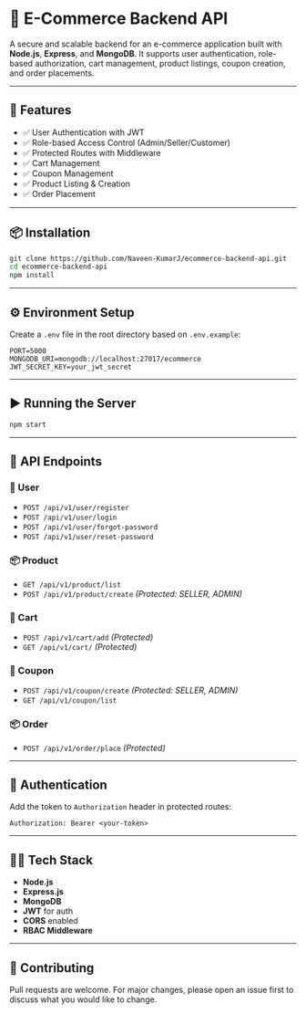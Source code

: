 # 🛒 E-Commerce Backend API

A secure and scalable backend for an e-commerce application built with **Node.js**, **Express**, and **MongoDB**. It supports user authentication, role-based authorization, cart management, product listings, coupon creation, and order placements.

---

## 🚀 Features

- ✅ User Authentication with JWT
- ✅ Role-based Access Control (Admin/Seller/Customer)
- ✅ Protected Routes with Middleware
- ✅ Cart Management
- ✅ Coupon Management
- ✅ Product Listing & Creation
- ✅ Order Placement

---

## 📦 Installation

```bash
git clone https://github.com/Naveen-KumarJ/ecommerce-backend-api.git
cd ecommerce-backend-api
npm install
````

---

## ⚙️ Environment Setup

Create a `.env` file in the root directory based on `.env.example`:

```env
PORT=5000
MONGODB_URI=mongodb://localhost:27017/ecommerce
JWT_SECRET_KEY=your_jwt_secret
```

---

## ▶️ Running the Server

```bash
npm start
```

---

## 🧾 API Endpoints

### 👤 User

* `POST /api/v1/user/register`
* `POST /api/v1/user/login`
* `POST /api/v1/user/forgot-password`
* `POST /api/v1/user/reset-password`

### 📦 Product

* `GET /api/v1/product/list`
* `POST /api/v1/product/create` *(Protected: SELLER, ADMIN)*

### 🛒 Cart

* `POST /api/v1/cart/add` *(Protected)*
* `GET /api/v1/cart/` *(Protected)*

### 💸 Coupon

* `POST /api/v1/coupon/create` *(Protected: SELLER, ADMIN)*
* `GET /api/v1/coupon/list`

### 📦 Order

* `POST /api/v1/order/place` *(Protected)*

---

## 🔐 Authentication

Add the token to `Authorization` header in protected routes:

```
Authorization: Bearer <your-token>
```

---

## 🧑‍💻 Tech Stack

* **Node.js**
* **Express.js**
* **MongoDB**
* **JWT** for auth
* **CORS** enabled
* **RBAC Middleware**

---

## 🤝 Contributing

Pull requests are welcome. For major changes, please open an issue first to discuss what you would like to change.
```
